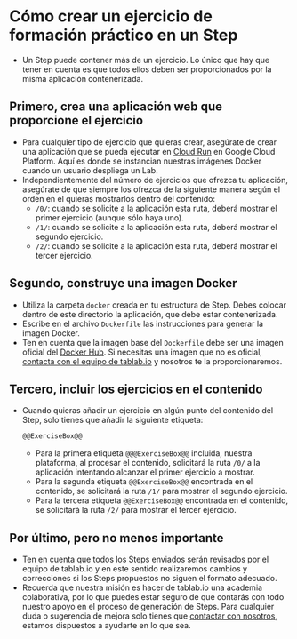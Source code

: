 # Cómo crear un ejercicio de formación práctico en un Step

* Un Step puede contener más de un ejercicio. Lo único que hay que tener en cuenta es que todos ellos deben ser proporcionados por la misma aplicación contenerizada.

## Primero, crea una aplicación web que proporcione el ejercicio

* Para cualquier tipo de ejercicio que quieras crear, asegúrate de crear una aplicación que se pueda ejecutar en [Cloud Run][1] en Google Cloud Platform. Aquí es donde se instancian nuestras imágenes Docker cuando un usuario despliega un Lab.
* Independientemente del número de ejercicios que ofrezca tu aplicación, asegúrate de que siempre los ofrezca de la siguiente manera según el orden en el quieras mostrarlos dentro del contenido:
  * `/0/`: cuando se solicite a la aplicación esta ruta, deberá mostrar el primer ejercicio (aunque sólo haya uno).
  * `/1/`: cuando se solicite a la aplicación esta ruta, deberá mostrar el segundo ejercicio.
  * `/2/`: cuando se solicite a la aplicación esta ruta, deberá mostrar el tercer ejercicio.

## Segundo, construye una imagen Docker

* Utiliza la carpeta `docker` creada en tu estructura de Step. Debes colocar dentro de este directorio la aplicación, que debe estar contenerizada.
* Escribe en el archivo `Dockerfile` las instrucciones para generar la imagen Docker.
* Ten en cuenta que la imagen base del `Dockerfile` debe ser una imagen oficial del [Docker Hub][2]. Si necesitas una imagen que no es oficial, [contacta con el equipo de tablab.io][3] y nosotros te la proporcionaremos.

## Tercero, incluir los ejercicios en el contenido

* Cuando quieras añadir un ejercicio en algún punto del contenido del Step, solo tienes que añadir la siguiente etiqueta:

  ```markdown
  @@ExerciseBox@@
  ```

  * Para la primera etiqueta `@@@ExerciseBox@@` incluida, nuestra plataforma, al procesar el contenido, solicitará la ruta `/0/` a la aplicación intentando alcanzar el primer ejercicio a mostrar.
  * Para la segunda etiqueta `@@ExerciseBox@@` encontrada en el contenido, se solicitará la ruta `/1/` para mostrar el segundo ejercicio.
  * Para la tercera etiqueta `@@ExerciseBox@@` encontrada en el contenido, se solicitará la ruta `/2/` para mostrar el tercer ejercicio.

## Por último, pero no menos importante

* Ten en cuenta que todos los Steps enviados serán revisados por el equipo de tablab.io y en este sentido realizaremos cambios y correcciones si los Steps propuestos no siguen el formato adecuado.
* Recuerda que nuestra misión es hacer de tablab.io una academia colaborativa, por lo que puedes estar seguro de que contarás con todo nuestro apoyo en el proceso de generación de Steps. Para cualquier duda o sugerencia de mejora solo tienes que [contactar con nosotros][3], estamos dispuestos a ayudarte en lo que sea.

[1]: https://cloud.google.com/run
[2]: https://hub.docker.com/search?q=&image_filter=official
[3]: hello@samus.io
